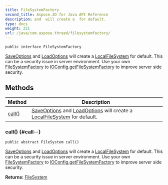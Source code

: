 ```yaml
---
title: FileSystemFactory
second_title: Aspose.3D for Java API Reference
description: and  will create a  for default.
type: docs
weight: 221
url: /java/com.aspose.threed/filesystemfactory/
---
```

```
public interface FileSystemFactory
```

[SaveOptions](../../com.aspose.threed/saveoptions) and [LoadOptions](../../com.aspose.threed/loadoptions) will create a [LocalFileSystem](../../com.aspose.threed/localfilesystem) for default. This can be a security issue in server environment. Use your own [FileSystemFactory](../../com.aspose.threed/filesystemfactory) to [IOConfig.getFileSystemFactory](../../com.aspose.threed/ioconfig\#getFileSystemFactory) to improve server side security.
## Methods

| Method | Description |
| --- | --- |
| [call()](#call--) | [SaveOptions](../../com.aspose.threed/saveoptions) and [LoadOptions](../../com.aspose.threed/loadoptions) will create a [LocalFileSystem](../../com.aspose.threed/localfilesystem) for default. |
### call() {#call--}
```
public abstract FileSystem call()
```


[SaveOptions](../../com.aspose.threed/saveoptions) and [LoadOptions](../../com.aspose.threed/loadoptions) will create a [LocalFileSystem](../../com.aspose.threed/localfilesystem) for default. This can be a security issue in server environment. Use your own [FileSystemFactory](../../com.aspose.threed/filesystemfactory) to [IOConfig.getFileSystemFactory](../../com.aspose.threed/ioconfig\#getFileSystemFactory) to improve server side security.

**Returns:**
[FileSystem](../../com.aspose.threed/filesystem)
